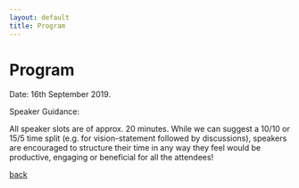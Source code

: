 ```yaml
---
layout: default
title: Program
---
```


# Program 

Date: 16th September 2019.

Speaker Guidance:

All speaker slots are of approx. 20 minutes. While we can suggest a 10/10 or 15/5 time split (e.g. for vision-statement followed by discussions), speakers are encouraged to structure their time in any way they feel would be productive, engaging or beneficial for all the attendees!




[back](./)
